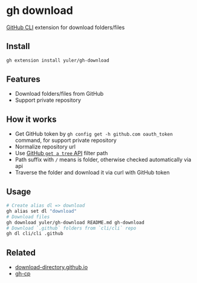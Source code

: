 # gh download

[GitHub CLI] extension for download folders/files

## Install

```bash
gh extension install yuler/gh-download
```

## Features

- Download folders/files from GitHub
- Support private repository

## How it works

- Get GitHub token by `gh config get -h github.com oauth_token` command, for support private repository
- Normalize repository url
- Use [GitHub `get a tree` API] filter path
- Path suffix with `/` means is folder, otherwise checked automatically via api
- Traverse the folder and download it via curl with GitHub token

## Usage

```bash
# Create alias dl => download
gh alias set dl "download"
# Download files
gh download yuler/gh-download README.md gh-download
# Download `.github` folders from `cli/cli` repo
gh dl cli/cli .github
```

## Related

- [download-directory.github.io]
- [gh-cp]

<!-- Links -->

[github cli]: https://github.com/cli/cli
[download-directory.github.io]: https://download-directory.github.io/
[gh-cp]: https://github.com/mislav/gh-cp
[github `get a tree` api]: https://docs.github.com/en/rest/reference/git#get-a-tree
